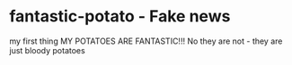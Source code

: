 # fantastic-potato - Fake news
my first thing
MY POTATOES ARE FANTASTIC!!! No they are not - they are just bloody potatoes
